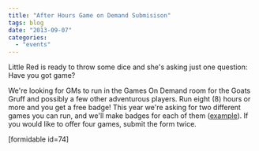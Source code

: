 ```yaml
---
title: "After Hours Game on Demand Submisison"
tags: blog
date: "2013-09-07"
categories: 
  - "events"
---
```


Little Red is ready to throw some dice and she's asking just one question: Have you got game?

We're looking for GMs to run in the Games On Demand room for the Goats Gruff and possibly a few other adventurous players. Run eight (8) hours or more and you get a free badge! This year we're asking for two different games you can run, and we'll make badges for each of them ([example](http://www.bigbadcon.com/games-on-demand-badges-courtesy-bully-pulpit/ "Games On Demand Badges – Courtesy Bully Pulpit")). If you would like to offer four games, submit the form twice.

\[formidable id=74\]
